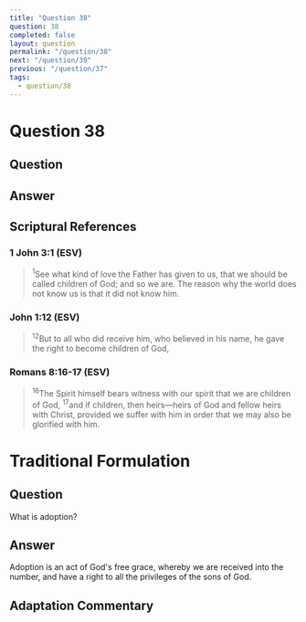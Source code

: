 ```yaml
---
title: "Question 38"
question: 38
completed: false
layout: question
permalink: "/question/38"
next: "/question/39"
previous: "/question/37"
tags:
  - question/38
---
```

# Question 38

## Question


## Answer


## Scriptural References
### 1 John 3:1 (ESV)
> <sup>1</sup>See what kind of love the Father has given to us, that we should be called children of God; and so we are. The reason why the world does not know us is that it did not know him.

### John 1:12 (ESV)
> <sup>12</sup>But to all who did receive him, who believed in his name, he gave the right to become children of God,

### Romans 8:16-17 (ESV)
> <sup>16</sup>The Spirit himself bears witness with our spirit that we are children of God,
> <sup>17</sup>and if children, then heirs—heirs of God and fellow heirs with Christ, provided we suffer with him in order that we may also be glorified with him.

# Traditional Formulation
## Question
What is adoption?

## Answer
Adoption is an act of God's free grace, whereby we are received into the number, and have a right to all the privileges of the sons of God.

## Adaptation Commentary
